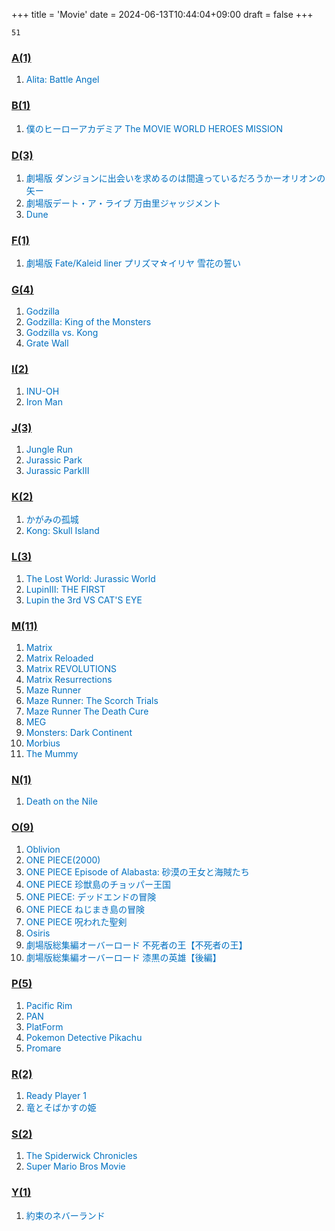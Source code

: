 +++
title = 'Movie'
date = 2024-06-13T10:44:04+09:00
draft = false
+++

```
51
```
### [A(1)](abcde/a)
1. <font color="#0070c0">Alita: Battle Angel</font>

### [B(1)](abcde/b)
1. <font color="#0070c0">僕のヒーローアカデミア The MOVIE WORLD HEROES MISSION</font>
### [D(3)](abcde/d)
1. <font color="#0070c0">劇場版 ダンジョンに出会いを求めるのは間違っているだろうかーオリオンの矢ー</font>
2. <font color="#0070c0">劇場版デート・ア・ライブ 万由里ジャッジメント</font>
3. <font color="#0070c0">Dune</font>
### [F(1)](fghij/f)
1. <font color="#0070c0">劇場版 Fate/Kaleid liner プリズマ☆イリヤ 雪花の誓い</font>
### [G(4)](fghij/g)
1. <font color="#0070c0">Godzilla</font>
2. <font color="#0070c0">Godzilla: King of the Monsters</font>
3. <font color="#0070c0">Godzilla vs. Kong</font>
4. <font color="#0070c0">Grate Wall</font>

### [I(2)](fghij/i)
1. <font color="#0070c0">INU-OH</font>
2. <font color="#0070c0">Iron Man</font>

### [J(3)](fghij/j)
1. <font color="#0070c0">Jungle Run</font>
2. <font color="#0070c0">Jurassic Park</font>
3. <font color="#0070c0">Jurassic ParkⅢ</font>

### [K(2)](klmno/k)
1. <font color="#0070c0">かがみの孤城</font>
2. <font color="#0070c0">Kong: Skull Island</font>

### [L(3)](klmno/l)
1. <font color="#0070c0">The Lost World: Jurassic World</font>
2. <font color="#0070c0">LupinⅢ: THE FIRST</font>
3. <font color="#0070c0">Lupin the 3rd VS CAT'S EYE</font>

### [M(11)](klmno/m)
1. <font color="#0070c0">Matrix</font>
2. <font color="#0070c0">Matrix Reloaded</font>
3. <font color="#0070c0">Matrix REVOLUTIONS</font>
4. <font color="#0070c0">Matrix Resurrections</font>
5. <font color="#0070c0">Maze Runner</font>
6. <font color="#0070c0">Maze Runner: The Scorch Trials</font>
7. <font color="#0070c0">Maze Runner The Death Cure</font>
8. <font color="#0070c0">MEG</font>
9. <font color="#0070c0">Monsters: Dark Continent</font>
10. <font color="#0070c0">Morbius</font>
11. <font color="#0070c0">The Mummy</font>


### [N(1)](klmno/n)
1. <font color="#0070c0">Death on the Nile</font>

### [O(9)](klmno/o)
1. <font color="#0070c0">Oblivion</font>
2. <font color="#0070c0">ONE PIECE(2000)</font>
3. <font color="#0070c0">ONE PIECE Episode of Alabasta: 砂漠の王女と海賊たち</font>
4. <font color="#0070c0">ONE PIECE 珍獣島のチョッパー王国</font>
5. <font color="#0070c0">ONE PIECE: デッドエンドの冒険</font>
6. <font color="#0070c0">ONE PIECE ねじまき島の冒険</font>
7. <font color="#0070c0">ONE PIECE 呪われた聖剣</font>
8. <font color="#0070c0">Osiris</font>
9. <font color="#0070c0">劇場版総集編オーバーロード 不死者の王【不死者の王】</font>
10. <font color="#0070c0">劇場版総集編オーバーロード 漆黒の英雄【後編】</font>

### [P(5)](pqrst/p)
1. <font color="#0070c0">Pacific Rim</font>
2. <font color="#0070c0">PAN</font>
3. <font color="#0070c0">PlatForm</font>
4. <font color="#0070c0">Pokemon Detective Pikachu</font>
5. <font color="#0070c0">Promare</font>

### [R(2)](pqrst/r)
1. <font color="#0070c0">Ready Player 1</font>
2. <font color="#0070c0">竜とそばかすの姫</font>

### [S(2)](pqrst/s)
1. <font color="#0070c0">The Spiderwick Chronicles</font>
2. <font color="#0070c0">Super Mario Bros Movie</font>

### [Y(1)](uvwxyz/y)
1. <font color="#0070c0">約束のネバーランド</font>